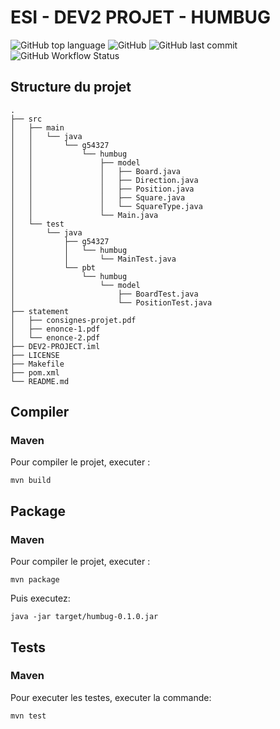 # ESI - DEV2 PROJET - HUMBUG
![GitHub top language](https://img.shields.io/github/languages/top/asassoye/ESI-dev2-project?style=for-the-badge)
![GitHub](https://img.shields.io/github/license/asassoye/ESI-dev2-project?style=for-the-badge)
![GitHub last commit](https://img.shields.io/github/last-commit/asassoye/ESI-dev2-project?style=for-the-badge)
![GitHub Workflow Status](https://img.shields.io/github/workflow/status/asassoye/ESI-dev2-project/Java%20CI?style=for-the-badge)

## Structure du projet
```
.
├── src
│   ├── main
│   │   └── java
│   │       └── g54327
│   │           └── humbug
│   │               ├── model
│   │               │   ├── Board.java
│   │               │   ├── Direction.java
│   │               │   ├── Position.java
│   │               │   ├── Square.java
│   │               │   └── SquareType.java
│   │               └── Main.java
│   └── test
│       └── java
│           ├── g54327
│           │   └── humbug
│           │       └── MainTest.java
│           └── pbt
│               └── humbug
│                   └── model
│                       ├── BoardTest.java
│                       └── PositionTest.java
├── statement
│   ├── consignes-projet.pdf
│   ├── enonce-1.pdf
│   └── enonce-2.pdf
├── DEV2-PROJECT.iml
├── LICENSE
├── Makefile
├── pom.xml
└── README.md
```

## Compiler
### Maven
Pour compiler le projet, executer :
```
mvn build
```

## Package
### Maven
Pour compiler le projet, executer :
```
mvn package
```

Puis executez:
```
java -jar target/humbug-0.1.0.jar
```

## Tests
### Maven
Pour executer les testes, executer la commande:
```
mvn test 
```

